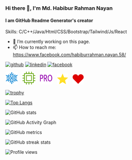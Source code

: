 


### Hi there 👋, I'm Md. Habibur Rahman Nayan
#### I am GitHub Readme Generator's creator



Skills: C/C++/Java/Html/CSS/Bootstrap/Tailwind/Js/React

- 🔭 I’m currently working on this page. 
- 📫 How to reach me: https://www.facebook.com/habiburrahman.nayan.58/ 


[<img src='https://cdn.jsdelivr.net/npm/simple-icons@3.0.1/icons/github.svg' alt='github' height='40'>](https://github.com/Habibur96)  [<img src='https://cdn.jsdelivr.net/npm/simple-icons@3.0.1/icons/linkedin.svg' alt='linkedin' height='40'>](https://www.linkedin.com/in/https://www.linkedin.com/in/habibur-nayan-ab769b215//)  [<img src='https://cdn.jsdelivr.net/npm/simple-icons@3.0.1/icons/facebook.svg' alt='facebook' height='40'>](https://www.facebook.com/https://www.facebook.com/habiburrahman.nayan.58/)  

<a href='https://archiveprogram.github.com/'><img src='https://raw.githubusercontent.com/acervenky/animated-github-badges/master/assets/acbadge.gif' width='40' height='40'></a> <a href='https://docs.github.com/en/developers'><img src='https://raw.githubusercontent.com/acervenky/animated-github-badges/master/assets/devbadge.gif' width='40' height='40'></a> <a href='https://github.com/pricing'><img src='https://raw.githubusercontent.com/acervenky/animated-github-badges/master/assets/pro.gif' width='40' height='40'></a> <a href='https://stars.github.com/'><img src='https://raw.githubusercontent.com/acervenky/animated-github-badges/master/assets/starbadge.gif' width='35' height='35'></a> <a href='https://docs.github.com/en/github/supporting-the-open-source-community-with-github-sponsors'><img src='https://raw.githubusercontent.com/acervenky/animated-github-badges/master/assets/sponsorbadge.gif' width='35' height='35'></a> 

[![trophy](https://github-profile-trophy.vercel.app/?username=Habibur96)](https://github.com/ryo-ma/github-profile-trophy)

[![Top Langs](https://github-readme-stats.vercel.app/api/top-langs/?username=Habibur96)](https://github.com/anuraghazra/github-readme-stats)

![GitHub stats](https://github-readme-stats.vercel.app/api?username=Habibur96&show_icons=true&count_private=true)  

![GitHub Activity Graph](https://activity-graph.herokuapp.com/graph?username=Habibur96)  

![GitHub metrics](https://metrics.lecoq.io/Habibur96)  

![GitHub streak stats](https://github-readme-streak-stats.herokuapp.com/?user=Habibur96)  

![Profile views](https://gpvc.arturio.dev/Habibur96)  
